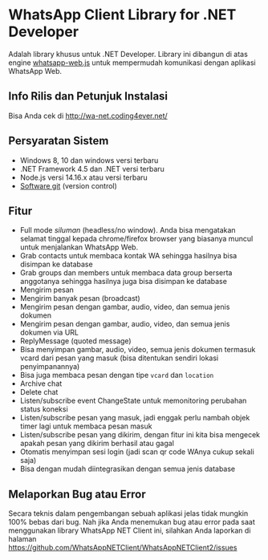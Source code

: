 # WhatsApp Client Library for .NET Developer

Adalah library khusus untuk .NET Developer. Library ini dibangun di atas engine [whatsapp-web.js](https://github.com/pedroslopez/whatsapp-web.js/) untuk mempermudah komunikasi dengan aplikasi WhatsApp Web.

## Info Rilis dan Petunjuk Instalasi

Bisa Anda cek di http://wa-net.coding4ever.net/

## Persyaratan Sistem

* Windows 8, 10 dan windows versi terbaru
* .NET Framework 4.5 dan .NET versi terbaru
* Node.js versi 14.16.x atau versi terbaru
* [Software git](https://git-scm.com/downloads) (version control)


## Fitur

* Full mode *siluman* (headless/no window). Anda bisa mengatakan selamat tinggal kepada  chrome/firefox browser yang biasanya muncul untuk menjalankan WhatsApp Web.
* Grab contacts untuk membaca kontak WA sehingga hasilnya bisa disimpan ke database
* Grab groups dan members untuk membaca data group berserta anggotanya sehingga hasilnya juga bisa disimpan ke database
* Mengirim pesan
* Mengirim banyak pesan (broadcast)
* Mengirim pesan dengan gambar, audio, video, dan semua jenis dokumen
* Mengirim pesan dengan gambar, audio, video, dan semua jenis dokumen via URL
* ReplyMessage (quoted message)
* Bisa menyimpan gambar, audio, video, semua jenis dokumen termasuk vcard dari pesan yang masuk (bisa ditentukan sendiri lokasi penyimpanannya)
* Bisa juga membaca pesan dengan tipe `vcard` dan `location`
* Archive chat
* Delete chat
* Listen/subscribe event ChangeState untuk memonitoring perubahan status koneksi
* Listen/subscribe pesan yang masuk, jadi enggak perlu nambah objek timer lagi untuk membaca pesan masuk
* Listen/subscribe pesan yang dikirim, dengan fitur ini kita bisa mengecek apakah pesan yang dikirim berhasil atau gagal
* Otomatis menyimpan sesi login (jadi scan qr code WAnya cukup sekali saja)
* Bisa dengan mudah diintegrasikan dengan semua jenis database

## Melaporkan Bug atau Error

Secara teknis dalam pengembangan sebuah aplikasi jelas tidak mungkin 100% bebas dari bug. Nah jika Anda menemukan bug atau error pada saat menggunakan library WhatsApp NET Client ini, silahkan Anda laporkan di halaman https://github.com/WhatsAppNETClient/WhatsAppNETClient2/issues